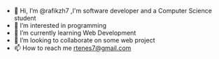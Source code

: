 - 👋 Hi, I’m @rafikzh7 ,I'm software developer and a Computer Science student
- 👀 I’m interested in programming
- 🌱 I’m currently learning Web Development
- 💞️ I’m looking to collaborate on some web project
- 📫 How to reach me rtenes7@gmail.com

<!---
rafikzh7/rafikzh7 is a ✨ special ✨ repository because its `README.md` (this file) appears on your GitHub profile.
You can click the Preview link to take a look at your changes.
--->
